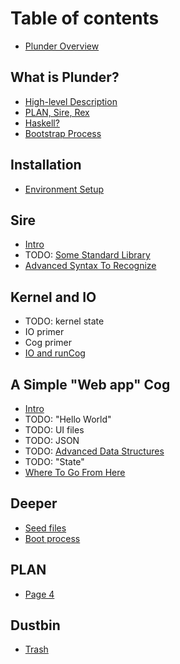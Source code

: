 # Table of contents

* [Plunder Overview](README.md)

## What is Plunder?

* [High-level Description](plunder/high-level.md)
* [PLAN, Sire, Rex](plunder/plan-sire-rex.md)
* [Haskell?](plunder/haskell.md)
* [Bootstrap Process](sire/boot.md)

## Installation

* [Environment Setup](setup/installation.md)

## Sire

* [Intro](sire/intro.md)
* TODO: [Some Standard Library](sire/standard-library.md)
* [Advanced Syntax To Recognize](sire/advanced.md)

## Kernel and IO

* TODO: kernel state
* IO primer
* Cog primer
* [IO and runCog](kernel-and-io/cogs.md)

## A Simple "Web app" Cog

* [Intro](a-simple-cog/intro.md)
* TODO: "Hello World"
* TODO: UI files
* TODO: JSON
* TODO: [Advanced Data Structures](sire/data-structures.md)
* TODO: "State"
* [Where To Go From Here](a-simple-cog/next.md)

## Deeper

* [Seed files](sire/seeds.md)
* [Boot process](sire/boot.md)

## PLAN

* [Page 4](plan/page-4.md)

## Dustbin

* [Trash](trash/trash.md)
